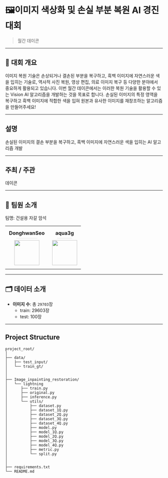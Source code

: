# 🖼️이미지 색상화 및 손실 부분 복원 AI 경진대회 

> 월간 데이콘
---

## 📌 대회 개요


이미지 복원 기술은 손상되거나 결손된 부분을 복구하고, 흑백 이미지에 자연스러운 색을 입히는 기술로, 역사적 사진 복원, 영상 편집, 의료 이미지 복구 등 다양한 분야에서 중요하게 활용되고 있습니다.
이번 월간 데이콘에서는 이러한 복원 기술을 활용할 수 있는 Vision AI 알고리즘을 개발하는 것을 목표로 합니다. 
손실된 이미지의 특정 영역을 복구하고 흑백 이미지에 적합한 색을 입혀 원본과 유사한 이미지를 재창조하는 알고리즘을 만들어주세요!

---

## 설명
손실된 이미지의 결손 부분을 복구하고, 흑백 이미지에 자연스러운 색을 입히는 AI 알고리즘 개발

---
## 주최 / 주관
데이콘

---
## 👥 팀원 소개

팀명: 건설용 자갈 암석

<table>
  <tr>
    <td align="center" style="padding: 12px;">
      <strong>DonghwanSeo</strong><br>
      <div style="height:1px; background-color:#ddd; width:60%; margin:6px auto;"></div>
      <img src="https://github.com/user-attachments/assets/f1a3b705-6e42-433e-9e00-9f9243d00c07" width="80"/>
    </td>
    <td align="center" style="padding: 12px;">
      <strong>aqua3g</strong><br>
      <div style="height:1px; background-color:#ddd; width:60%; margin:6px auto;"></div>
      <img src="https://github.com/user-attachments/assets/3d0a8319-2e5d-4add-93d9-131d6f2f9d97" width="80"/>
    </td>
  </tr>
</table>

---
## 🗂️ 데이터 소개

- **이미지 수**: 총 `29703`장  
  - train: 29603장  
  - test: 100장  


---
## Project Structure
```
project_root/
│
├── data/
│   ├── test_input/
│   └── train_gt/
│     
│
├── Image_inpainting_restoration/
│   └── lightning
│      ├── train.py
│      ├── original.py
│      ├── inference.py
│      └── utils/
│          ├── dataset.py
│          ├── dataset_1Q.py
│          ├── dataset_2Q.py
│          ├── dataset_3Q.py
│          ├── dataset_4Q.py
│          ├── model.py
│          ├── model_1Q.py
│          ├── model_2Q.py
│          ├── model_3Q.py
│          ├── model_4Q.py
│          ├── metric.py
│          └── split.py
│
│
├── requirements.txt
└── README.md
```
